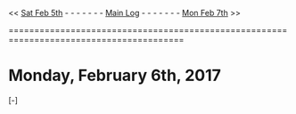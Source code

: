 
<< [Sat Feb 5th]() - - - - - - - [Main Log]() - - - - - - - [Mon Feb 7th]() >> 

========================================================================================  

# Monday, February 6th, 2017  


[-] 